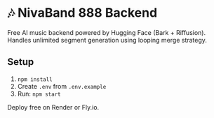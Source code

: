 # 🎶 NivaBand 888 Backend
Free AI music backend powered by Hugging Face (Bark + Riffusion).  
Handles unlimited segment generation using looping merge strategy.

## Setup
1. `npm install`
2. Create `.env` from `.env.example`
3. Run: `npm start`

Deploy free on Render or Fly.io.
